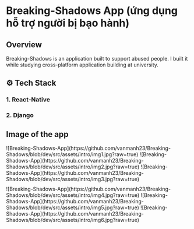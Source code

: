 # Breaking-Shadows App (ứng dụng hỗ trợ người bị bạo hành)

## Overview
Breaking-Shadows is an application built to support abused people. I built it while studying cross-platform application building at university.

## ⚙️ Tech Stack
### 1. React-Native
### 2. Django

## Image of the app
<div style="display: flex; justify-content: center; gap: 10px;">
  ![Breaking-Shadows-App](https://github.com/vanmanh23/Breaking-Shadows/blob/dev/src/assets/intro/img1.jpg?raw=true)
  ![Breaking-Shadows-App](https://github.com/vanmanh23/Breaking-Shadows/blob/dev/src/assets/intro/img2.jpg?raw=true)
  ![Breaking-Shadows-App](https://github.com/vanmanh23/Breaking-Shadows/blob/dev/src/assets/intro/img3.jpg?raw=true)
</div>
<div style="display: flex; justify-content: center; gap: 10px; margin-top: 10px;">
  ![Breaking-Shadows-App](https://github.com/vanmanh23/Breaking-Shadows/blob/dev/src/assets/intro/img4.jpg?raw=true)
  ![Breaking-Shadows-App](https://github.com/vanmanh23/Breaking-Shadows/blob/dev/src/assets/intro/img5.jpg?raw=true)
  ![Breaking-Shadows-App](https://github.com/vanmanh23/Breaking-Shadows/blob/dev/src/assets/intro/img6.jpg?raw=true)
</div>




